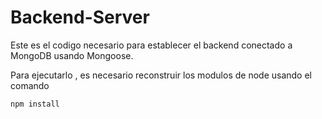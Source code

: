 # Backend-Server

Este es el codigo necesario para establecer el backend conectado a MongoDB usando Mongoose.

Para ejecutarlo , es necesario reconstruir los modulos de node usando el comando 
```
npm install
```
